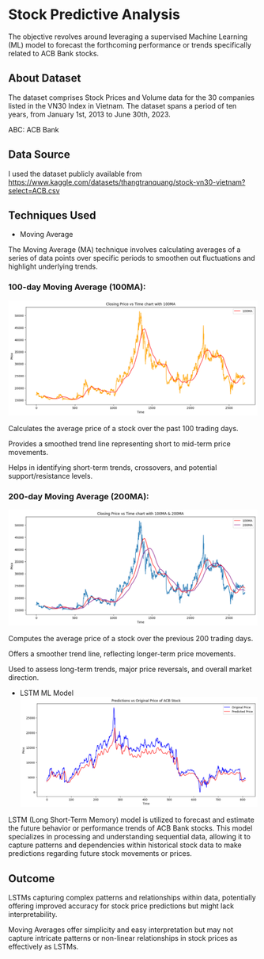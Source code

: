 # Stock Predictive Analysis

The objective revolves around leveraging a supervised Machine Learning (ML) model to forecast the forthcoming performance or trends specifically related to ACB Bank stocks.

## About Dataset

The dataset comprises Stock Prices and Volume data for the 30 companies listed in the VN30 Index in Vietnam.
The dataset spans a period of ten years, from January 1st, 2013 to June 30th, 2023.

ABC: ACB Bank

## Data Source

I used the dataset publicly available from https://www.kaggle.com/datasets/thangtranquang/stock-vn30-vietnam?select=ACB.csv

## Techniques Used
* Moving Average

The Moving Average (MA) technique involves calculating averages of a series of data points over specific periods to smoothen out fluctuations and highlight underlying trends.

### 100-day Moving Average (100MA):

![[1](100MA.png)](https://github.com/HoangPham2704/Stock_Trend_Prediction/blob/main/Picture/100MA.png?raw=true)

  Calculates the average price of a stock over the past 100 trading days.
  
  Provides a smoothed trend line representing short to mid-term price movements.
 
  Helps in identifying short-term trends, crossovers, and potential support/resistance levels.

### 200-day Moving Average (200MA):

![[2](100MA_&_200MA.png)](https://github.com/HoangPham2704/Stock_Trend_Prediction/blob/main/Picture/100MA_&_200MA.png?raw=true)

  Computes the average price of a stock over the previous 200 trading days.
 
  Offers a smoother trend line, reflecting longer-term price movements.
 
  Used to assess long-term trends, major price reversals, and overall market direction.

* LSTM ML Model
![Prediction_vs_Original_Price.png](https://github.com/HoangPham2704/Stock_Trend_Prediction/blob/main/Picture/Prediction_vs_Original_Price.png?raw=true)

 LSTM (Long Short-Term Memory) model is utilized to forecast and estimate the future behavior or performance trends of ACB Bank stocks. This model specializes in processing and understanding sequential data, allowing it to capture patterns and dependencies within historical stock data to make predictions regarding future stock movements or prices.

## Outcome

LSTMs capturing complex patterns and relationships within data, potentially offering improved accuracy for stock price predictions but might lack interpretability.

Moving Averages offer simplicity and easy interpretation but may not capture intricate patterns or non-linear relationships in stock prices as effectively as LSTMs. 
